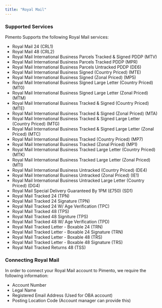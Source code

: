 ```yaml
---
title: "Royal Mail"
---
```


### Supported Services

Pimento Supports the following Royal Mail services:

- Royal Mail 24 (CRL1)
- Royal Mail 48 (CRL2)
- Royal Mail International Business Parcels Tracked & Signed PDDP (MTV)
- Royal Mail International Business Parcels Tracked PDDP (MPR)
- Royal Mail International Business Parcels Untracked PDDP (DE6)
- Royal Mail International Business Signed (Country Priced) (MTE)
- Royal Mail International Business Signed (Zonal Priced) (MP5)
- Royal Mail International Business Signed Large Letter (Country Priced) (MT0)
- Royal Mail International Business Signed Large Letter (Zonal Priced) (MTM)
- Royal Mail International Business Tracked & Signed (Country Priced) (MTE)
- Royal Mail International Business Tracked & Signed (Zonal Priced) (MTA)
- Royal Mail International Business Tracked & Signed Large Letter (Country Priced) (MTG)
- Royal Mail International Business Tracked & Signed Large Letter (Zonal Priced) (MTC)
- Royal Mail International Business Tracked (Country Priced) (MP7)
- Royal Mail International Business Tracked (Zonal Priced) (MP1)
- Royal Mail International Business Tracked Large Letter (Country Priced) (MTK)
- Royal Mail International Business Tracked Large Letter (Zonal Priced) (MTI)
- Royal Mail International Business Untracked (Country Priced) (DE4)
- Royal Mail International Business Untracked (Zonal Priced) (IE1)
- Royal Mail International Business Untracked Large Letter (Country Priced) (DG4)
- Royal Mail Special Delivery Guaranteed By 1PM (£750) (SD1)
- Royal Mail Tracked 24 (TPN)
- Royal Mail Tracked 24 Signature (TPN)
- Royal Mail Tracked 24 W/ Age Verification (TPC)
- Royal Mail Tracked 48 (TPS)
- Royal Mail Tracked 48 Signiture (TPS)
- Royal Mail Tracked 48 W/ Age Verification (TPD)
- Royal Mail Tracked Letter - Boxable 24 (TRN)
- Royal Mail Tracked Letter - Boxable 24 Signature (TRN)
- Royal Mail Tracked Letter - Boxable 48 (TRS)
- Royal Mail Tracked Letter - Boxable 48 Signature (TRS)
- Royal Mail Tracked Returns 48 (TSS)

### Connecting Royal Mail

In order to connect your Royal Mail account to Pimento, we require the following information:

- Account Number
- Legal Name
- Registered Email Address (Used for OBA account)
- Posting Location Code (Account manager can provide this)
